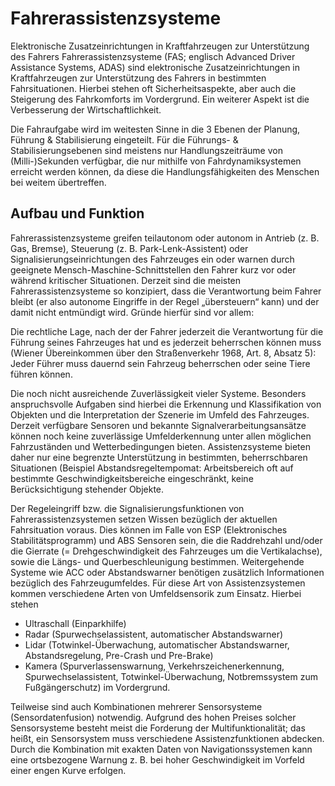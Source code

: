 # Fahrerassistenzsysteme

Elektronische Zusatzeinrichtungen in Kraftfahrzeugen zur Unterstützung des Fahrers
Fahrerassistenzsysteme (FAS; englisch Advanced Driver Assistance Systems, ADAS) sind elektronische Zusatzeinrichtungen in Kraftfahrzeugen zur Unterstützung des Fahrers in bestimmten Fahrsituationen. Hierbei stehen oft Sicherheitsaspekte, aber auch die Steigerung des Fahrkomforts im Vordergrund. Ein weiterer Aspekt ist die Verbesserung der Wirtschaftlichkeit.

Die Fahraufgabe wird im weitesten Sinne in die 3 Ebenen der Planung, Führung & Stabilisierung eingeteilt. Für die Führungs- & Stabilisierungsebenen sind meistens nur Handlungszeiträume von (Milli-)Sekunden verfügbar, die nur mithilfe von Fahrdynamiksystemen erreicht werden können, da diese die Handlungsfähigkeiten des Menschen bei weitem übertreffen.

## Aufbau und Funktion

Fahrerassistenzsysteme greifen teilautonom oder autonom in Antrieb (z. B. Gas, Bremse), Steuerung (z. B. Park-Lenk-Assistent) oder Signalisierungseinrichtungen des Fahrzeuges ein oder warnen durch geeignete Mensch-Maschine-Schnittstellen den Fahrer kurz vor oder während kritischer Situationen. Derzeit sind die meisten Fahrerassistenzsysteme so konzipiert, dass die Verantwortung beim Fahrer bleibt (er also autonome Eingriffe in der Regel „übersteuern“ kann) und der damit nicht entmündigt wird. Gründe hierfür sind vor allem:

Die rechtliche Lage, nach der der Fahrer jederzeit die Verantwortung für die Führung seines Fahrzeuges hat und es jederzeit beherrschen können muss (Wiener Übereinkommen über den Straßenverkehr 1968, Art. 8, Absatz 5): Jeder Führer muss dauernd sein Fahrzeug beherrschen oder seine Tiere führen können.

Die noch nicht ausreichende Zuverlässigkeit vieler Systeme. Besonders anspruchsvolle Aufgaben sind hierbei die Erkennung und Klassifikation von Objekten und die Interpretation der Szenerie im Umfeld des Fahrzeuges. Derzeit verfügbare Sensoren und bekannte Signalverarbeitungsansätze können noch keine zuverlässige Umfelderkennung unter allen möglichen Fahrzuständen und Wetterbedingungen bieten. Assistenzsysteme bieten daher nur eine begrenzte Unterstützung in bestimmten, beherrschbaren Situationen (Beispiel Abstandsregeltempomat: Arbeitsbereich oft auf bestimmte Geschwindigkeitsbereiche eingeschränkt, keine Berücksichtigung stehender Objekte.

Der Regeleingriff bzw. die Signalisierungsfunktionen von Fahrerassistenzsystemen setzen Wissen bezüglich der aktuellen Fahrsituation voraus. Dies können im Falle von ESP (Elektronisches Stabilitätsprogramm) und ABS Sensoren sein, die die Raddrehzahl und/oder die Gierrate (= Drehgeschwindigkeit des Fahrzeuges um die Vertikalachse), sowie die Längs- und Querbeschleunigung bestimmen. Weitergehende Systeme wie ACC oder Abstandswarner benötigen zusätzlich Informationen bezüglich des Fahrzeugumfeldes. Für diese Art von Assistenzsystemen kommen verschiedene Arten von Umfeldsensorik zum Einsatz. Hierbei stehen

- Ultraschall (Einparkhilfe)
- Radar (Spurwechselassistent, automatischer Abstandswarner)
- Lidar (Totwinkel-Überwachung, automatischer Abstandswarner, Abstandsregelung, Pre-Crash und Pre-Brake)
- Kamera (Spurverlassenswarnung, Verkehrszeichenerkennung, Spurwechselassistent, Totwinkel-Überwachung, Notbremssystem zum Fußgängerschutz)
im Vordergrund.

Teilweise sind auch Kombinationen mehrerer Sensorsysteme (Sensordatenfusion) notwendig. Aufgrund des hohen Preises solcher Sensorsysteme besteht meist die Forderung der Multifunktionalität; das heißt, ein Sensorsystem muss verschiedene Assistenzfunktionen abdecken. Durch die Kombination mit exakten Daten von Navigationssystemen kann eine ortsbezogene Warnung z. B. bei hoher Geschwindigkeit im Vorfeld einer engen Kurve erfolgen.